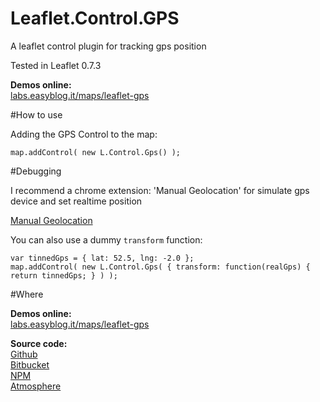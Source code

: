Leaflet.Control.GPS
============

A leaflet control plugin for tracking gps position

Tested in Leaflet 0.7.3

**Demos online:**  
[labs.easyblog.it/maps/leaflet-gps](http://labs.easyblog.it/maps/leaflet-gps/)

#How to use

Adding the GPS Control to the map:

```
map.addControl( new L.Control.Gps() );
```

#Debugging

I recommend a chrome extension: 'Manual Geolocation'
for simulate gps device and set realtime position

[Manual Geolocation](https://chrome.google.com/webstore/detail/manual-geolocation/mfodligkojepnddfhkbkodbamcagfhlo)

You can also use a dummy `transform` function:

```
var tinnedGps = { lat: 52.5, lng: -2.0 };
map.addControl( new L.Control.Gps( { transform: function(realGps) { return tinnedGps; } ) );
```

#Where

**Demos online:**  
[labs.easyblog.it/maps/leaflet-gps](http://labs.easyblog.it/maps/leaflet-gps/)

**Source code:**  
[Github](https://github.com/stefanocudini/leaflet-gps)  
[Bitbucket](https://bitbucket.org/zakis_/leaflet-gps)  
[NPM](https://npmjs.org/package/leaflet-gps)  
[Atmosphere](https://atmosphere.meteor.com/package/leaflet-gps)
